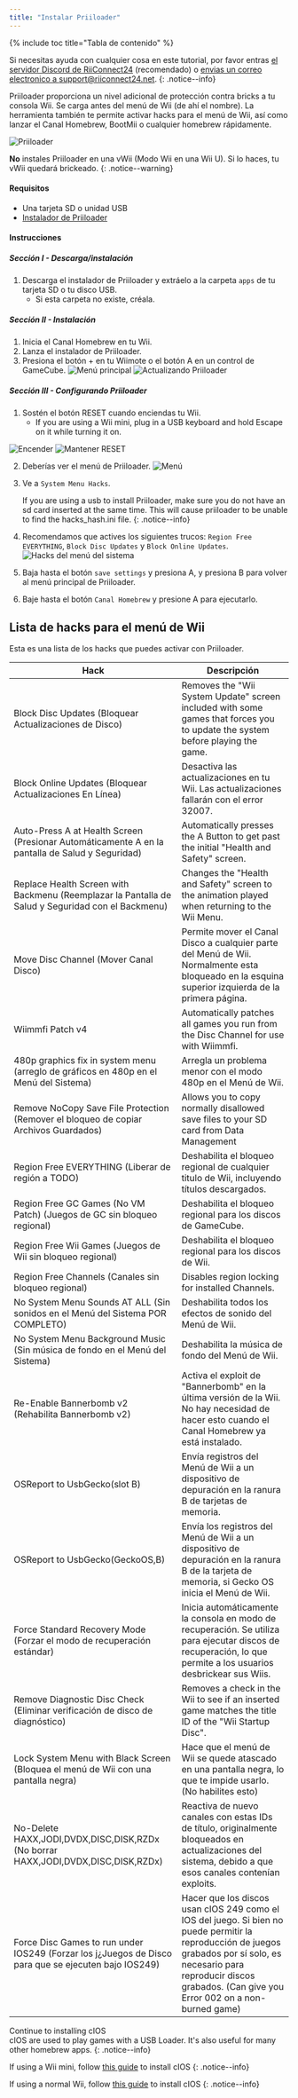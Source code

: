 ```yaml
---
title: "Instalar Priiloader"
---
```


{% include toc title="Tabla de contenido" %}

Si necesitas ayuda con cualquier cosa en este tutorial, por favor entras [el servidor Discord de RiiConnect24](https://discord.gg/rc24) (recomendado) o [envias un correo electronico a support@riiconnect24.net](mailto:support@riiconnect24.net).
{: .notice--info}

Priiloader proporciona un nivel adicional de protección contra bricks a tu consola Wii. Se carga antes del menú de Wii (de ahí el nombre). La herramienta también te permite activar hacks para el menú de Wii, así como lanzar el Canal Homebrew, BootMii o cualquier homebrew rápidamente.

![Priiloader](/images/priiloader.jpg)

**No** instales Priiloader en una vWii (Modo Wii en una Wii U). Si lo haces, tu vWii quedará brickeado.
{: .notice--warning}

#### Requisitos
* Una tarjeta SD o unidad USB
* [Instalador de Priiloader](assets/files/Priiloader_v0_9_1.zip)

#### Instrucciones
##### Sección I - Descarga/instalación

1. Descarga el instalador de Priiloader y extráelo a la carpeta `apps` de tu tarjeta SD o tu disco USB.
    * Si esta carpeta no existe, créala.

##### Sección II - Instalación

1. Inicia el Canal Homebrew en tu Wii.
2. Lanza el instalador de Priiloader.
3. Presiona el botón + en tu Wiimote o el botón A en un control de GameCube. ![Menú principal](/images/Priiloader/installer.png) ![Actualizando Priiloader](/images/Priiloader/installing.png)

##### Sección III - Configurando Priiloader

1. Sostén el botón RESET cuando enciendas tu Wii.
    * If you are using a Wii mini, plug in a USB keyboard and hold Escape on it while turning it on.

![Encender](/images/Priiloader/on.jpg) ![Mantener RESET](/images/Priiloader/reset.jpg)

2. Deberías ver el menú de Priiloader. ![Menú](/images/Priiloader/mainmenu.png)
3. Ve a `System Menu Hacks`.

    If you are using a usb to install Priiloader, make sure you do not have an sd card inserted at the same time. This will cause priiloader to be unable to find the hacks_hash.ini file.
    {: .notice--info}

4. Recomendamos que actives los siguientes trucos: `Region Free EVERYTHING`, `Block Disc Updates` y `Block Online Updates`. ![Hacks del menú del sistema](/images/Priiloader/hacks.png)
1. Baja hasta el botón `save settings` y presiona A, y presiona B para volver al menú principal de Priiloader.
1. Baje hasta el botón `Canal Homebrew` y presione A para ejecutarlo.

## Lista de hacks para el menú de Wii

Esta es una lista de los hacks que puedes activar con Priiloader.

| Hack                                                                                                 | Descripción                                                                                                                                                                                                                     |
| ---------------------------------------------------------------------------------------------------- | ------------------------------------------------------------------------------------------------------------------------------------------------------------------------------------------------------------------------------- |
| Block Disc Updates (Bloquear Actualizaciones de Disco)                                               | Removes the "Wii System Update" screen included with some games that forces you to update the system before playing the game.                                                                                                   |
| Block Online Updates (Bloquear Actualizaciones En Línea)                                             | Desactiva las actualizaciones en tu Wii. Las actualizaciones fallarán con el error 32007.                                                                                                                                       |
| Auto-Press A at Health Screen (Presionar Automáticamente A en la pantalla de Salud y Seguridad)      | Automatically presses the A Button to get past the initial "Health and Safety" screen.                                                                                                                                          |
| Replace Health Screen with Backmenu (Reemplazar la Pantalla de Salud y Seguridad con el Backmenu)    | Changes the "Health and Safety" screen to the animation played when returning to the Wii Menu.                                                                                                                                  |
| Move Disc Channel (Mover Canal Disco)                                                                | Permite mover el Canal Disco a cualquier parte del Menú de Wii. Normalmente esta bloqueado en la esquina superior izquierda de la primera página.                                                                               |
| Wiimmfi Patch v4                                                                                     | Automatically patches all games you run from the Disc Channel for use with Wiimmfi.                                                                                                                                             |
| 480p graphics fix in system menu (arreglo de gráficos en 480p en el Menú del Sistema)                | Arregla un problema menor con el modo 480p en el Menú de Wii.                                                                                                                                                                   |
| Remove NoCopy Save File Protection (Remover el bloqueo de copiar Archivos Guardados)                 | Allows you to copy normally disallowed save files to your SD card from Data Management                                                                                                                                          |
| Region Free EVERYTHING (Liberar de región a TODO)                                                    | Deshabilita el bloqueo regional de cualquier titulo de Wii, incluyendo títulos descargados.                                                                                                                                     |
| Region Free GC Games (No VM Patch) (Juegos de GC sin bloqueo regional)                               | Deshabilita el bloqueo regional para los discos de GameCube.                                                                                                                                                                    |
| Region Free Wii Games (Juegos de Wii sin bloqueo regional)                                           | Deshabilita el bloqueo regional para los discos de Wii.                                                                                                                                                                         |
| Region Free Channels (Canales sin bloqueo regional)                                                  | Disables region locking for installed Channels.                                                                                                                                                                                 |
| No System Menu Sounds AT ALL (Sin sonidos en el Menú del Sistema POR COMPLETO)                       | Deshabilita todos los efectos de sonido del Menú de Wii.                                                                                                                                                                        |
| No System Menu Background Music (Sin música de fondo en el Menú del Sistema)                         | Deshabilita la música de fondo del Menú de Wii.                                                                                                                                                                                 |
| Re-Enable Bannerbomb v2 (Rehabilita Bannerbomb v2)                                                   | Activa el exploit de "Bannerbomb" en la última versión de la Wii. No hay necesidad de hacer esto cuando el Canal Homebrew ya está instalado.                                                                                    |
| OSReport to UsbGecko(slot B)                                                                         | Envía registros del Menú de Wii a un dispositivo de depuración en la ranura B de tarjetas de memoria.                                                                                                                           |
| OSReport to UsbGecko(GeckoOS,B)                                                                      | Envía los registros del Menú de Wii a un dispositivo de depuración en la ranura B de la tarjeta de memoria, si Gecko OS inicia el Menú de Wii.                                                                                  |
| Force Standard Recovery Mode (Forzar el modo de recuperación estándar)                               | Inicia automáticamente la consola en modo de recuperación. Se utiliza para ejecutar discos de recuperación, lo que permite a los usuarios desbrickear sus Wiis.                                                                 |
| Remove Diagnostic Disc Check (Eliminar verificación de disco de diagnóstico)                         | Removes a check in the Wii to see if an inserted game matches the title ID of the "Wii Startup Disc".                                                                                                                           |
| Lock System Menu with Black Screen (Bloquea el menú de Wii con una pantalla negra)                   | Hace que el menú de Wii se quede atascado en una pantalla negra, lo que te impide usarlo. (No habilites esto)                                                                                                                   |
| No-Delete HAXX,JODI,DVDX,DISC,DISK,RZDx (No borrar HAXX,JODI,DVDX,DISC,DISK,RZDx)                    | Reactiva de nuevo canales con estas IDs de título, originalmente bloqueados en actualizaciones del sistema, debido a que esos canales contenían exploits.                                                                       |
| Force Disc Games to run under IOS249 (Forzar los j¿Juegos de Disco para que se ejecuten bajo IOS249) | Hacer que los discos usan cIOS 249 como el IOS del juego. Si bien no puede permitir la reproducción de juegos grabados por sí solo, es necesario para reproducir discos grabados. (Can give you Error 002 on a non-burned game) |


Continue to installing cIOS<br> cIOS are used to play games with a USB Loader. It's also useful for many other homebrew apps.
{: .notice--info}

If using a Wii mini, follow [this guide](cios-mini) to install cIOS
{: .notice--info}

If using a normal Wii, follow [this guide](cios) to install cIOS
{: .notice--info}
